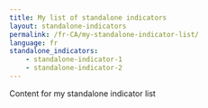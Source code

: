 ```yaml
---
title: My list of standalone indicators
layout: standalone-indicators
permalink: /fr-CA/my-standalone-indicator-list/
language: fr
standalone_indicators:
    - standalone-indicator-1
    - standalone-indicator-2
---
```

Content for my standalone indicator list
